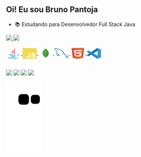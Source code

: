 ## **Oi! Eu sou Bruno Pantoja**

- 📚 Estudando para Desenvolvedor Full Stack Java

<div>
<a href="https://www.linkedin.com/in/bruno-pantoja-0ab362246/">
  <img height="180em" src="https://github-readme-stats.vercel.app/api?username=brnpantoja&show_icons=true&theme=dark&include_all_commits=true&count_private=true"/>
  <img height="180em" src="https://github-readme-stats.vercel.app/api/top-langs/?username=brnpantoja&layout=compact&langs_count=7&theme=dark"/>
</div>

<div style="display: inline_block"><br>

   
    
  <img align="center" alt="Rafa-Js" height="30" width="40" src="https://raw.githubusercontent.com/devicons/devicon/master/icons/java/java-original.svg">
  <img align="center" alt="Rafa-Js" height="30" width="40" src="https://raw.githubusercontent.com/devicons/devicon/master/icons/javascript/javascript-plain.svg">
  <img align="center" alt="Rafa-Ts" height="30" width="40" src="https://raw.githubusercontent.com/devicons/devicon/master/icons/mongodb/mongodb-original.svg">
  <img align="center" alt="Rafa-React" height="30" width="40" src="https://raw.githubusercontent.com/devicons/devicon/master/icons/mysql/mysql-original.svg">
  <img align="center" alt="Rafa-HTML" height="30" width="40" src="https://raw.githubusercontent.com/devicons/devicon/master/icons/html5/html5-original.svg">
  <img align="center" alt="Rafa-CSS" height="30" width="40" src="https://raw.githubusercontent.com/devicons/devicon/master/icons/vscode/vscode-original.svg">
</div>
  
  ##
  
  <div> 
  <a href="https://instagram.com/brnpantoja?igshid=YzAyZWRlMzg=" target="_blank"><img src="https://img.shields.io/badge/-Instagram-%23E4405F?style=for-the-badge&logo=instagram&logoColor=white" target="_blank"></a>
  <a href="discordapp.com/users/985038337997959208" target="_blank"><img src="https://img.shields.io/badge/Discord-7289DA?style=for-the-badge&logo=discord&logoColor=white" target="_blank"></a> 
  <a href = "mailto:treinadorbrunopantoja@gmail.com"><img src="https://img.shields.io/badge/-Gmail-%23333?style=for-the-badge&logo=gmail&logoColor=white" target="_blank"></a>
  <a href="https://www.linkedin.com/in/bruno-pantoja-0ab362246/" target="_blank"><img src="https://img.shields.io/badge/-LinkedIn-%230077B5?style=for-the-badge&logo=linkedin&logoColor=white" target="_blank"></a> 


</div>


![snake gif](https://github.com/brnpantoja/brnpantoja/blob/output/github-contribution-grid-snake.svg)
